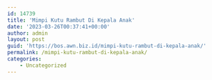 ```yaml
---
id: 14739
title: 'Mimpi Kutu Rambut Di Kepala Anak'
date: '2023-03-26T00:37:41+00:00'
author: admin
layout: post
guid: 'https://bos.awn.biz.id/mimpi-kutu-rambut-di-kepala-anak/'
permalink: /mimpi-kutu-rambut-di-kepala-anak/
categories:
    - Uncategorized
---
```


